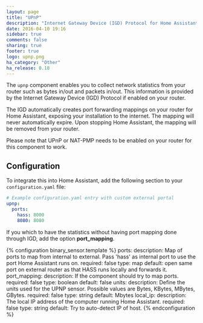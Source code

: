 ```yaml
---
layout: page
title: "UPnP"
description: "Internet Gateway Device (IGD) Protocol for Home Assistant."
date: 2016-04-10 19:16
sidebar: true
comments: false
sharing: true
footer: true
logo: upnp.png
ha_category: "Other"
ha_release: 0.18
---
```


The `upnp` component enables you to collect network statistics from your router such as bytes in/out and packets in/out. This information is provided by the Internet Gateway Device (IGD) Protocol if enabled on your router.

The IGD automatically creates port forwarding mappings on your router for Home Assistant, exposing your installation to the internet.  The mapping will never automatically expire. Upon stopping Home Assistant, the mapping will be removed from your router.

Please note that UPnP or NAT-PMP needs to be enabled on your router for this component to work.

## Configuration

To integrate this into Home Assistant, add the following section to your `configuration.yaml` file:

```yaml
# Example configuration.yaml entry with custom external portal
upnp:
  ports:
    hass: 8000
    8080: 8080
```

If you which to have the statistics without having port mapping done through IGD, add the option **port_mapping**.

{% configuration binary_sensor.template %}
  ports:
    description: Map of ports to map from internal to external. Pass 'hass' as internal port to use the port Home Assistant runs on.
    required: false
    type: map
    default: open same port on external router as that HASS runs locally and forwards it.
  port_mapping:
    description: If the component should try to map ports.
    required: false
    type: boolean
    default: false
  units:
    description: Define the units used for the UPNP sensor. Possible values are Bytes, KBytes, MBytes, GBytes.
    required: false
    type: string
    default: Mbytes
  local_ip:
    description: The local IP address of the computer running Home Assistant.
    required: false
    type: string
    default: Try to auto-detect IP of host.
{% endconfiguration %}

